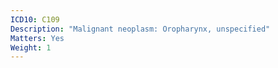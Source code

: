 ```yaml
---
ICD10: C109
Description: "Malignant neoplasm: Oropharynx, unspecified"
Matters: Yes
Weight: 1
---
```

